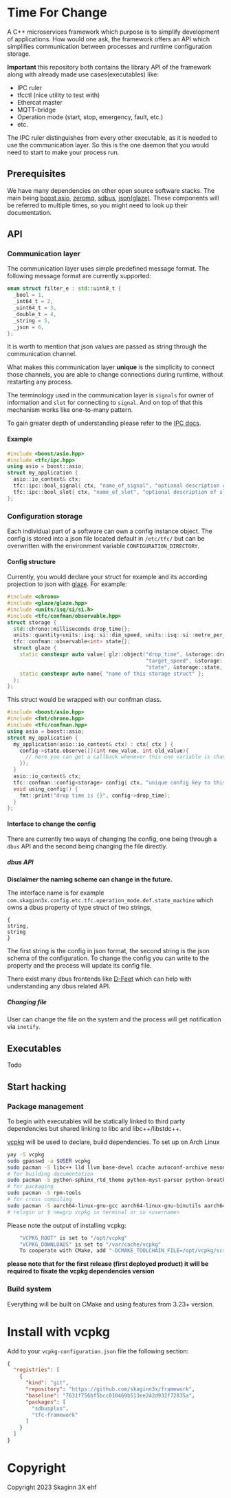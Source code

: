 # Time For Change 

A C++ microservices framework which purpose is to simplify development of applications. 
How would one ask, the framework offers an API which simplifies communication between processes and runtime configuration storage.

**Important** this repository both contains the library API of the framework along with already made use cases(executables) like:
- IPC ruler
- tfcctl (nice utility to test with)
- Ethercat master
- MQTT-bridge
- Operation mode (start, stop, emergency, fault, etc.)
- etc.

The IPC ruler distinguishes from every other executable, as it is needed to use the communication layer. 
So this is the one daemon that you would need to start to make your process run.

## Prerequisites

We have many dependencies on other open source software stacks. 
The main being [boost asio](https://github.com/boostorg/asio), [zeromq](https://github.com/zeromq), [sdbus](https://github.com/systemd/systemd/), [json(glaze)](https://github.com/stephenberry/glaze/).
These components will be referred to multiple times, so you might need to look up their documentation.

## API

### Communication layer
The communication layer uses simple predefined message format.
The following message format are currently supported: 
```C++
enum struct filter_e : std::uint8_t {
  _bool = 1,
  _int64_t = 2,
  _uint64_t = 3,
  _double_t = 4,
  _string = 5,
  _json = 6,
};
```
It is worth to mention that json values are passed as string through the communication channel.

What makes this communication layer **unique** is the simplicity to connect those channels, you are able to change 
connections during runtime, without restarting any process. 

The terminology used in the communication layer is `signals` for owner of information and `slot` for connecting to `signal`. 
And on top of that this mechanism works like one-to-many pattern. 

To gain greater depth of understanding please refer to the [IPC docs](https://skaginn3x.github.io/framework/design/ipc.html).

#### Example

```C++
#include <boost/asio.hpp>
#include <tfc/ipc.hpp>
using asio = boost::asio;
struct my_application {
  asio::io_context& ctx;
  tfc::ipc::bool_signal{ ctx, "name_of_signal", "optional description of signal" };
  tfc::ipc::bool_slot{ ctx, "name_of_slot", "optional description of slot", [](bool new_value){} };
};
```

### Configuration storage

Each individual part of a software can own a config instance object. 
The config is stored into a json file located default in `/etc/tfc/` but can be overwritten with the environment variable `CONFIGURATION_DIRECTORY`.

#### Config structure
Currently, you would declare your struct for example and its according projection to json with [glaze](https://github.com/stephenberry/glaze/). For example:
```C++
#include <chrono>
#include <glaze/glaze.hpp>
#include <units/isq/si/si.h>
#include <tfc/confman/observable.hpp>
struct storage {
  std::chrono::milliseconds drop_time{};
  units::quantity<units::isq::si::dim_speed, units::isq::si::metre_per_second, int32_t> target_speed{};
  tfc::confman::observable<int> state{};
  struct glaze {
    static constexpr auto value{ glz::object("drop_time", &storage::drop_time, "drop time description ...",
                                             "target_speed", &storage::target_speed, "target speed description ...",
                                             "state", &storage::state, "state description ...") };
    static constexpr auto name{ "name of this storage struct" };
  };
};
```
This struct would be wrapped with our confman class.
```C++
#include <boost/asio.hpp>
#include <fmt/chrono.hpp>
#include <tfc/confman.hpp>
using asio = boost::asio;
struct my_application {
  my_application(asio::io_context& ctx) : ctx{ ctx } {
    config->state.observe([](int new_value, int old_value){
      // here you can get a callback whenever this one variable is changed
    });
  }
  asio::io_context& ctx;
  tfc::confman::config<storage> config{ ctx, "unique config key to this process" };
  void using_config() {
    fmt::print("drop time is {}", config->drop_time);
  }
};
```

#### Interface to change the config
There are currently two ways of changing the config, one being through a `dbus` API and the second being changing the file directly.

##### dbus API
**Disclaimer the naming scheme can change in the future.**

The interface name is for example `com.skaginn3x.config.etc.tfc.operation_mode.def.state_machine` which owns a dbus property of type
struct of two strings,
```
{
string,
string
}
```
The first string is the config in json format, the second string is the json schema of the configuration.
To change the config you can write to the property and the process will update its config file.

There exist many dbus frontends like [D-Feet](https://wiki.gnome.org/Apps/DFeet) which can help with understanding any dbus related API.

##### Changing file

User can change the file on the system and the process will get notification via `inotify`.

## Executables

Todo


## Start hacking

### Package management

To begin with executables will be statically linked to third party dependencies but shared linking to libc and libc++/libstdc++.

[vcpkg](https://github.com/microsoft/vcpkg) will be used to declare, build dependencies. To set up on Arch Linux 
```bash
yay -S vcpkg
sudo gpasswd -a $USER vcpkg
sudo pacman -S libc++ lld llvm base-devel ccache autoconf-archive meson gperf
# for building documentation
sudo pacman -S python-sphinx_rtd_theme python-myst-parser python-breathe
# for packaging
sudo pacman -S rpm-tools
# for cross compiling
sudo pacman -S aarch64-linux-gnu-gcc aarch64-linux-gnu-binutils aarch64-linux-gnu-gdb aarch64-linux-gnu-glibc
# relogin or $ newgrp vcpkg in terminal or su <username>
```
Please note the output of installing vcpkg:
```bash
    "VCPKG_ROOT" is set to "/opt/vcpkg"
    "VCPKG_DOWNLOADS" is set to "/var/cache/vcpkg"
    To cooperate with CMake, add "-DCMAKE_TOOLCHAIN_FILE=/opt/vcpkg/scripts/buildsystems/vcpkg.cmake"
```

**please note that for the first release (first deployed product) it will be required to fixate the vcpkg dependencies version**

### Build system

Everything will be built on CMake and using features from 3.23+ version.

# Install with vcpkg

Add to your `vcpkg-configuration.json` file the following section:

```json
{
  "registries": [
    {
      "kind": "git",
      "repository": "https://github.com/skaginn3x/framework",
      "baseline": "7631f756bf5bcc010469b513ee242d932f72835a",
      "packages": [
        "sdbusplus",
        "tfc-framework"
      ]
    }
  ]
}
```

# Copyright
Copyright 2023 Skaginn 3X ehf
